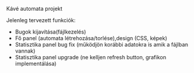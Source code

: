 Kávé automata projekt





Jelenleg tervezett funkciók:
- Bugok kijavítása(fájlkezelés)
- Fő panel (automata létrehozása/torlése),design (CSS, képek)
- Statisztika panel bug fix (működjön korábbi adatokra is amik a fájlban vannak)
- Statisztika panel upgrade (ne kelljen refresh button, grafikon implementálása)
